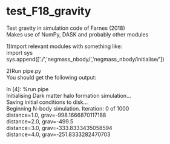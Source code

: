# test_F18_gravity
Test gravity in simulation code of Farnes (2018)  
Makes use of NumPy, DASK and probably other modules

1)Import relevant modules with something like:  
import sys  
sys.append(['./','negmass_nbody/','negmass_nbody/initialise/'])

2)Run pipe.py  
  You should get the following output:  
    
In [4]: %run pipe  
Initialising Dark matter halo formation simulation...  
Saving initial conditions to disk...  
Beginning N-body simulation. Iteration: 0 of 1000  
distance=1.0, grav=-998.1666870117188  
distance=2.0, grav=-499.5  
distance=3.0, grav=-333.8333435058594  
distance=4.0, grav=-251.8333282470703  

